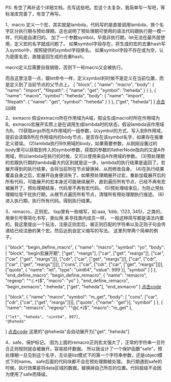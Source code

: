 PS: 有空了再补这个详细文档，先写这些吧。宏这个太复杂，我简单写一写吧，等标准库完善了，有空了再写。

1、macro
定义一个宏，其实就是lambda，代码写的是直接调用lambda，换个名字区分执行期与预处理期。这也说明了预处理期可使用的语法代码跟执行期一模一样，代码是自递归的。
加了一个参数symbol，毕竟非执行期，let无法在最外层使用，定义宏的名字就成问题了。
如果symbol字段存在，将生成的宏的去重hash写入symbol中，按照提供的symbol字段换名。
如果symbol字段不存在或为空，认为是匿名宏，直接返回生成的去重hash。

macro定义后需要自我销毁，否则下一轮macro又会被执行。

而且这里注意一点，跟let命令一样，定义symbol的时候不是定义在当前位置，而是定义到了当前节点的父节点上。
[
	"block",
	{
		"name": "macro",
		"body": {
			"name": "import",
			"filepath": {
				"name": "get",
				"symbol": "heheda"
			}
		}
	},
	{
		"name": "macro",
		"symbol": "heheda",
		"body": {
			"name": "import",
			"filepath": {
				"name": "get",
				"symbol": "heheda"
			}
		}
	},
	["get", "heheda"]
]
[点击code](../test/base_sentence/macro.json)

2、exmacro
假设exmacro所在作用域为A域，假设生成macro时所在作用域为B。exmacro宏展开实质上是在调用生成lambda时的状态，假设lambda该作用域为B。
(1)获取args所在A作用域的一组参数，以symbol的方式，写入到B作用域，提前会读取B所在作用域内的body节点，是否存在该symbol名字，如果存在报重定义错误。
(2)lambda执行B作用域的body，如果需要参数，从刚刚设置过的body里可以获取到传入的symbol参数，获取的参数的fatherNode指向的又是A作用域，所以lambda在执行的时候，又可以使用来自A作用域的参数。
(3)预处理期的宏跟执行期的lambda最大的区别就是这一步。lambda的执行结果是返回了。宏展开得到的执行结果，会将当前所在节点替换掉，从而修改自身。
(4)在执行结果覆盖自身之后，宏展开自身便消失了。如果预处理期展开过宏，重新加载展开后的所有代码，可能展开的宏本身还可能继续展开，直到遍历所有节点，已经不再有宏被展开了。预处理期结束，代码里不再有宏代码。
(5)预处理结束后，为防止预处理期垃圾干扰执行期。从根节点遍历所有节点，清理所有预处理期执行痕迹。
(6)进入执行期，执行所有代码。得到执行结果。

3、remacro，正则宏。
lisp里有一些缩写，如:aaa, 'bbb, '(123, 345)，之类的。用单引号等简化书写，类似用.来寻找类内成员一样。
一般这种简写都是语法内置的。我这里提出一个玩法，注册正则宏后，被正则匹配的字符串以及正则子句会传递给已经注册的某个宏。然后达到自定义缩写的写法。
这里列举两个简单的例子。

[
	"block",
	"begin_define_macro",
	{
		"name": "macro",
		"symbol": "yo",
		"body": [
			"block",
			"begin宏展开期",
			["get", "reargs"],
			["car", ["get", "reargs"]],
			["car", ["car", ["get", "reargs"]]],
			["cdr", ["car", ["get", "reargs"]]],
			["car", ["cdr", ["car", ["get", "reargs"]]]],
			["cons", ["car", ["cdr", ["car", ["get", "reargs"]]]],
				["quote", {
					"name": "let",
					"type": "uint64",
					"value": 999
				}],
				"symbol"
			]
		]
	},
	"end_define_macro",
	"begin_define_remacro",
	{
		"name": "remacro",
		"regexp": "^:(.*)$",
		"macro": "yo"
	},
	"end_define_remacro",
	"begin_exmacro",
	":heheda",
	["get", "heheda"],
	"end_exmacro"
]
[点击code](../test/base_sentence/remacro.json)

[
	"block",
	{
		"name": "macro",
		"symbol": "m_get",
		"body": [
			"cons",
			["car", ["cdr", ["car", ["get", "reargs"]]]],
			["quote", {"name": "get"}],
			"symbol"
		]
	},
	{
		"name": "remacro",
		"regexp": "^@(.*)$",
		"macro": "m_get"
	},

	["let", "heheda", "uint64", 897],
	"@heheda"
]
[点击code](../test/base_sentence/remacro_get.json)
这里的"@heheda"会自动展开为["get", "heheda"]

4、safe，保护标记。
因为上面的remacro正则宏太强大了，正常的字符串一旦符合正则规则就会被展开。容易损坏数据。
所以我设计了一个保护函数"safe"，预处理期一旦见到这个名字，无论是list模式下的第一个字符串参数，还是object模式下的name。
safe后面的代码块都不会在预处理期被处理。
执行期遇到safe的时候，执行效果是将data区域的数据，替换掉自己所在的位置。代码层级不会因为使用了safe而降级。

